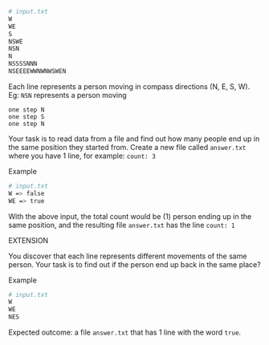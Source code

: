 ```sh
# input.txt
W
WE
S
NSWE
NSN
N
NSSSSNNN
NSEEEEWWNWNWSWEN
```

Each line represents a person moving in compass directions (N, E, S, W).
Eg: `NSN` represents a person moving

```
one step N
one step S
one step N
```

Your task is to read data from a file and find out how many people end up in the same position they started from. Create a new file called `answer.txt` where you have 1 line, for example: `count: 3`

Example

```sh
# input.txt
W => false
WE => true
```

With the above input, the total count would be (1) person ending up in the same position, and the resulting file `answer.txt` has the line `count: 1`

EXTENSION

You discover that each line represents different movements of the same person. Your task is to find out if the person end up back in the same place?

Example

```sh
# input.txt
W
WE
NES
```

Expected outcome: a file `answer.txt` that has 1 line with the word `true`.
